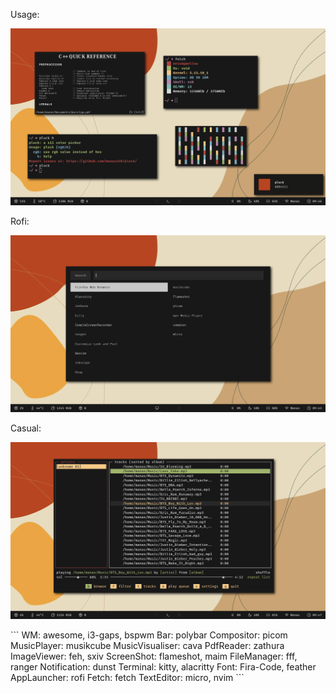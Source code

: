 Usage:
<p align="center">
  <img src="usage.png">
</p>

Rofi:
<p align="center">
  <img src="rofi.png">
</p>

Casual:
<p align="center">
  <img src="music.png">
</p>
```
  WM: awesome, i3-gaps, bspwm
  Bar: polybar
  Compositor: picom
  MusicPlayer: musikcube
  MusicVisualiser: cava
  PdfReader: zathura
  ImageViewer: feh, sxiv
  ScreenShot: flameshot, maim
  FileManager: fff, ranger
  Notification: dunst
  Terminal: kitty, alacritty
  Font: Fira-Code, feather
  AppLauncher: rofi
  Fetch: fetch
  TextEditor: micro, nvim
```
